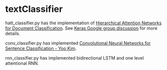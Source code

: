 # textClassifier

hatt_classifier.py has the implementation of [Hierarchical Attention Networks for Document Classification](https://www.cs.cmu.edu/~diyiy/docs/naacl16.pdf). See [Keras Google group discussion](https://groups.google.com/forum/#!topic/keras-users/IWK9opMFavQ) for more details.

conv_classifier.py has implemented [Convolutional Neural Networks for Sentence Classification - Yoo Kim](https://www.cs.cmu.edu/~diyiy/docs/naacl16.pdf).

rnn_classifier.py has implemented bidirectional LSTM and one level attentional RNN.
